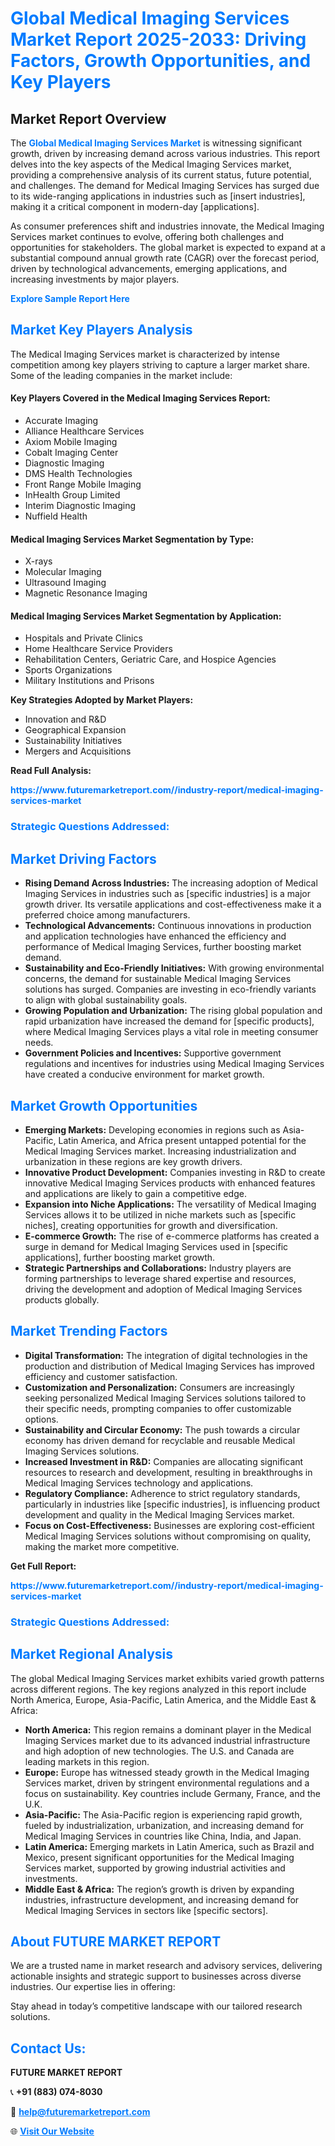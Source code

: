<h1 style="color: #007BFF;">Global Medical Imaging Services Market Report 2025-2033: Driving Factors, Growth Opportunities, and Key Players</h1>

<section id="overview">
<h2>Market Report Overview</h2>
<p>The <a href="https://www.futuremarketreport.com//industry-report/medical-imaging-services-market" style="color: #007BFF; text-decoration: none;"><strong>Global Medical Imaging Services Market</strong></a> is witnessing significant growth, driven by increasing demand across various industries. This report delves into the key aspects of the Medical Imaging Services market, providing a comprehensive analysis of its current status, future potential, and challenges. The demand for Medical Imaging Services has surged due to its wide-ranging applications in industries such as [insert industries], making it a critical component in modern-day [applications].</p>
<p>As consumer preferences shift and industries innovate, the Medical Imaging Services market continues to evolve, offering both challenges and opportunities for stakeholders. The global market is expected to expand at a substantial compound annual growth rate (CAGR) over the forecast period, driven by technological advancements, emerging applications, and increasing investments by major players.</p>
</section>

<section id="overview">
<p><a href="https://www.futuremarketreport.com//request-sample/reportId=61411" style="color: #007BFF; text-decoration: none;"><strong>Explore Sample Report Here</strong></a></p>
</section>

<section id="key-players">
<h2 style="color: #007BFF;">Market Key Players Analysis</h2>
<p>The Medical Imaging Services market is characterized by intense competition among key players striving to capture a larger market share. Some of the leading companies in the market include:</p>
<h4>Key Players Covered in the Medical Imaging Services Report:</h4>
<ul><li>Accurate Imaging</li><li>Alliance Healthcare Services</li><li>Axiom Mobile Imaging</li><li>Cobalt Imaging Center</li><li>Diagnostic Imaging</li><li>DMS Health Technologies</li><li>Front Range Mobile Imaging</li><li>InHealth Group Limited</li><li>Interim Diagnostic Imaging</li><li>Nuffield Health</li></ul>
<h4>Medical Imaging Services Market Segmentation by Type:</h4>
<ul><li>X-rays</li><li>Molecular Imaging</li><li>Ultrasound Imaging</li><li>Magnetic Resonance Imaging</li></ul>

<h4>Medical Imaging Services Market Segmentation by Application:</h4>
<ul><li>Hospitals and Private Clinics</li><li>Home Healthcare Service Providers</li><li>Rehabilitation Centers, Geriatric Care, and Hospice Agencies</li><li>Sports Organizations</li><li>Military Institutions and Prisons</li></ul>
<p><strong>Key Strategies Adopted by Market Players:</strong></p>
<ul>
<li>Innovation and R&D</li>
<li>Geographical Expansion</li>
<li>Sustainability Initiatives</li>
<li>Mergers and Acquisitions</li>
</ul>
</section>

<section>
<p><strong>Read Full Analysis: </strong></p><a href="https://www.futuremarketreport.com//industry-report/medical-imaging-services-market" style="color: #007BFF; text-decoration: none;"><strong>https://www.futuremarketreport.com//industry-report/medical-imaging-services-market</strong></a>
<h3 style="color: #007BFF;">Strategic Questions Addressed:</h3>
</section>

<section id="driving-factors">
<h2 style="color: #007BFF;">Market Driving Factors</h2>
<ul>
<li><strong>Rising Demand Across Industries:</strong> The increasing adoption of Medical Imaging Services in industries such as [specific industries] is a major growth driver. Its versatile applications and cost-effectiveness make it a preferred choice among manufacturers.</li>
<li><strong>Technological Advancements:</strong> Continuous innovations in production and application technologies have enhanced the efficiency and performance of Medical Imaging Services, further boosting market demand.</li>
<li><strong>Sustainability and Eco-Friendly Initiatives:</strong> With growing environmental concerns, the demand for sustainable Medical Imaging Services solutions has surged. Companies are investing in eco-friendly variants to align with global sustainability goals.</li>
<li><strong>Growing Population and Urbanization:</strong> The rising global population and rapid urbanization have increased the demand for [specific products], where Medical Imaging Services plays a vital role in meeting consumer needs.</li>
<li><strong>Government Policies and Incentives:</strong> Supportive government regulations and incentives for industries using Medical Imaging Services have created a conducive environment for market growth.</li>
</ul>
</section>

<section id="growth-opportunities">
<h2 style="color: #007BFF;">Market Growth Opportunities</h2>
<ul>
<li><strong>Emerging Markets:</strong> Developing economies in regions such as Asia-Pacific, Latin America, and Africa present untapped potential for the Medical Imaging Services market. Increasing industrialization and urbanization in these regions are key growth drivers.</li>
<li><strong>Innovative Product Development:</strong> Companies investing in R&D to create innovative Medical Imaging Services products with enhanced features and applications are likely to gain a competitive edge.</li>
<li><strong>Expansion into Niche Applications:</strong> The versatility of Medical Imaging Services allows it to be utilized in niche markets such as [specific niches], creating opportunities for growth and diversification.</li>
<li><strong>E-commerce Growth:</strong> The rise of e-commerce platforms has created a surge in demand for Medical Imaging Services used in [specific applications], further boosting market growth.</li>
<li><strong>Strategic Partnerships and Collaborations:</strong> Industry players are forming partnerships to leverage shared expertise and resources, driving the development and adoption of Medical Imaging Services products globally.</li>
</ul>
</section>

<section id="trending-factors">
<h2 style="color: #007BFF;">Market Trending Factors</h2>
<ul>
<li><strong>Digital Transformation:</strong> The integration of digital technologies in the production and distribution of Medical Imaging Services has improved efficiency and customer satisfaction.</li>
<li><strong>Customization and Personalization:</strong> Consumers are increasingly seeking personalized Medical Imaging Services solutions tailored to their specific needs, prompting companies to offer customizable options.</li>
<li><strong>Sustainability and Circular Economy:</strong> The push towards a circular economy has driven demand for recyclable and reusable Medical Imaging Services solutions.</li>
<li><strong>Increased Investment in R&D:</strong> Companies are allocating significant resources to research and development, resulting in breakthroughs in Medical Imaging Services technology and applications.</li>
<li><strong>Regulatory Compliance:</strong> Adherence to strict regulatory standards, particularly in industries like [specific industries], is influencing product development and quality in the Medical Imaging Services market.</li>
<li><strong>Focus on Cost-Effectiveness:</strong> Businesses are exploring cost-efficient Medical Imaging Services solutions without compromising on quality, making the market more competitive.</li>
</ul>
</section>

<section>
<p><strong>Get Full Report: </strong></p><a href="https://www.futuremarketreport.com//industry-report/medical-imaging-services-market" style="color: #007BFF; text-decoration: none;"><strong>https://www.futuremarketreport.com//industry-report/medical-imaging-services-market</strong></a>
<h3 style="color: #007BFF;">Strategic Questions Addressed:</h3>
</section>


<section id="regional-analysis">
<h2 style="color: #007BFF;">Market Regional Analysis</h2>
<p>The global Medical Imaging Services market exhibits varied growth patterns across different regions. The key regions analyzed in this report include North America, Europe, Asia-Pacific, Latin America, and the Middle East & Africa:</p>
<ul>
<li><strong>North America:</strong> This region remains a dominant player in the Medical Imaging Services market due to its advanced industrial infrastructure and high adoption of new technologies. The U.S. and Canada are leading markets in this region.</li>
<li><strong>Europe:</strong> Europe has witnessed steady growth in the Medical Imaging Services market, driven by stringent environmental regulations and a focus on sustainability. Key countries include Germany, France, and the U.K.</li>
<li><strong>Asia-Pacific:</strong> The Asia-Pacific region is experiencing rapid growth, fueled by industrialization, urbanization, and increasing demand for Medical Imaging Services in countries like China, India, and Japan.</li>
<li><strong>Latin America:</strong> Emerging markets in Latin America, such as Brazil and Mexico, present significant opportunities for the Medical Imaging Services market, supported by growing industrial activities and investments.</li>
<li><strong>Middle East & Africa:</strong> The region’s growth is driven by expanding industries, infrastructure development, and increasing demand for Medical Imaging Services in sectors like [specific sectors].</li>
</ul>
</section>

<footer>
<h2 style="color: #007BFF;">About FUTURE MARKET REPORT</h2>
<p>We are a trusted name in market research and advisory services, delivering actionable insights and strategic support to businesses across diverse industries. Our expertise lies in offering:</p>

<p>Stay ahead in today’s competitive landscape with our tailored research solutions.</p>

<h2 style="color: #007BFF;">Contact Us:</h2>
<p><strong>FUTURE MARKET REPORT</strong></p>
<p>📞 <strong>+91 (883) 074-8030</strong></p>
<p>📧 <strong><a href="mailto:help@futuremarketreport.com" style="color: #007BFF;">help@futuremarketreport.com</a></strong></p>
<p>🌐 <strong><a href="https://www.futuremarketreport.com/" style="color: #007BFF;">Visit Our Website</a></strong></p>
</footer>